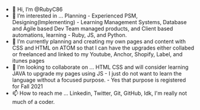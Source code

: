 - 👋 Hi, I’m @RubyC86
- 👀 I’m interested in ... Planning - Experienced PSM, Designing(Implementing) - Learning Management Systems, Database and Agile based Dev Team managed products, and Client based automations, learning - Ruby, JS, and Python.
- 🌱 I’m currently planning and creating my own pages and content with CSS and HTML on ATOM so that I can have the upgrades either collabed or freelanced and linked to my Youtube, Anchor, Shopify, Label, and itunes pages
- 💞️ I’m looking to collaborate on ... HTML CSS and will consider learning JAVA to upgrade my pages using JS - I just do not want to learn the language without a focused purpose. - Yes that purpose is registered for Fall 2021
- 📫 How to reach me ... Linkedin, Twitter, Git, GitHub, Idk, I'm really not much of a coder.

<!---
RubyC86/RubyC86 is a ✨ special ✨ repository because its `README.md` (this file) appears on your GitHub profile.
You can click the Preview link to take a look at your changes.
--->
